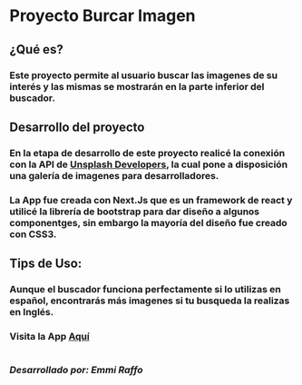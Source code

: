 # Proyecto Burcar Imagen

## ¿Qué es?
### Este proyecto permite al usuario buscar las imagenes de su interés y las mismas se mostrarán en la parte inferior del buscador.

## Desarrollo del proyecto
### En la etapa de desarrollo de este proyecto realicé la conexión con la API de  [Unsplash Developers](https://unsplash.com/ "Unsplash Developers"), la cual pone a disposición una galería de imagenes para desarrolladores.

### La App fue creada con Next.Js que es un framework de react y utilicé la librería de bootstrap para dar diseño a algunos componentges, sin embargo la mayoría del diseño fue creado con CSS3.

## Tips de Uso:
### Aunque el buscador funciona perfectamente si lo utilizas en español, encontrarás más imagenes si tu busqueda la realizas en Inglés.


### Visita la App [Aquí](https://search-img.vercel.app/ "Buscador")

#



### *Desarrollado por: Emmi Raffo*


